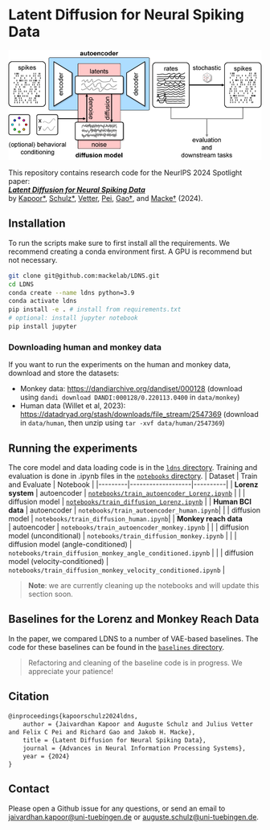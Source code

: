 # Latent Diffusion for Neural Spiking Data

![LDNS Method Overview](./assets/LDNS_schematic.png)


This repository contains research code for the NeurIPS 2024 Spotlight paper:   
 [***Latent Diffusion for Neural Spiking Data***](https://arxiv.org/abs/2407.08751)   
 by [Kapoor*](https://jkapoor.me), [Schulz*](https://www.linkedin.com/in/auguste-schulz-b5a57a168/), [Vetter](https://www.linkedin.com/in/julius-vetter-060ab11b8?originalSubdomain=de), [Pei](https://www.linkedin.com/in/felix-pei-b41742196/), [Gao†](https://www.rdgao.com), and [Macke†](https://mackelab.org) (2024).



## Installation

To run the scripts make sure to first install all the requirements. We recommend creating a conda environment first.
A GPU is recommend but not necessary.

```bash 
git clone git@github.com:mackelab/LDNS.git
cd LDNS
conda create --name ldns python=3.9
conda activate ldns
pip install -e . # install from requirements.txt
# optional: install jupyter notebook
pip install jupyter
```

### Downloading human and monkey data

If you want to run the experiments on the human and monkey data, download and store the datasets:
- Monkey data: https://dandiarchive.org/dandiset/000128 (download using `dandi download DANDI:000128/0.220113.0400` in `data/monkey`)
- Human data (Willet et al, 2023): https://datadryad.org/stash/downloads/file_stream/2547369 (download in `data/human`, then unzip using `tar -xvf data/human/2547369`)


## Running the experiments

The core model and data loading code is in the [`ldns` directory](ldns). Training and evaluation is done in .ipynb files in the [`notebooks` directory](notebooks).
| Dataset | Train and Evaluate | Notebook |
|---------|-------------------|----------|
| **Lorenz system** | autoencoder | [`notebooks/train_autoencoder_Lorenz.ipynb`](notebooks/train_autoencoder_Lorenz.ipynb) |
| | diffusion model | [`notebooks/train_diffusion_Lorenz.ipynb`](notebooks/train_diffusion_Lorenz.ipynb) |
| **Human BCI data** | autoencoder | `notebooks/train_autoencoder_human.ipynb`|
| | diffusion model | `notebooks/train_diffusion_human.ipynb`|
| **Monkey reach data** <br> | autoencoder | `notebooks/train_autoencoder_monkey.ipynb` |
| | diffusion model (unconditional) | `notebooks/train_diffusion_monkey.ipynb` |
| | diffusion model (angle-conditioned) | `notebooks/train_diffusion_monkey_angle_conditioned.ipynb` |
| | diffusion model (velocity-conditioned) | `notebooks/train_diffusion_monkey_velocity_conditioned.ipynb` |

> **Note**: we are currently cleaning up the notebooks and will update this section soon.

## Baselines for the Lorenz and Monkey Reach Data

In the paper, we compared LDNS to a number of VAE-based baselines. The code for these baselines can be found in the [`baselines` directory](baselines).

> Refactoring and cleaning of the baseline code is in progress. We appreciate your patience!

## Citation

```
@inproceedings{kapoorschulz2024ldns,
	author = {Jaivardhan Kapoor and Auguste Schulz and Julius Vetter and Felix C Pei and Richard Gao and Jakob H. Macke},  
	title = {Latent Diffusion for Neural Spiking Data},  
	journal = {Advances in Neural Information Processing Systems},
	year = {2024}  
}
```
## Contact
Please open a Github issue for any questions, or send an email to jaivardhan.kapoor@uni-tuebingen.de or auguste.schulz@uni-tuebingen.de.
